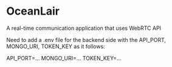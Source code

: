 # OceanLair
A real-time communication application that uses WebRTC API


Need to add a .env file for the backend side with the API_PORT, MONGO_URI, TOKEN_KEY as it follows:

API_PORT=...
MONGO_URI=...
TOKEN_KEY=...

